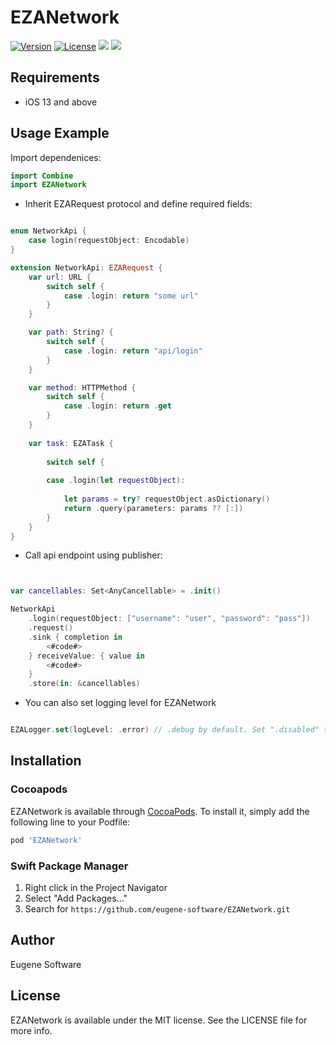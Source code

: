 # EZANetwork
[![Version](https://img.shields.io/cocoapods/v/EZANetwork.svg?style=flat-square)](https://cocoapods.org/pods/EZANetwork)
[![License](https://img.shields.io/cocoapods/l/EZANetwork.svg?style=flat-square)](https://cocoapods.org/pods/EZANetwork)
[![](https://img.shields.io/endpoint?url=https%3A%2F%2Fswiftpackageindex.com%2Fapi%2Fpackages%2Feugene-software%2FEZANetwork%2Fbadge%3Ftype%3Dswift-versions)](https://swiftpackageindex.com/eugene-software/EZANetwork)
[![](https://img.shields.io/endpoint?url=https%3A%2F%2Fswiftpackageindex.com%2Fapi%2Fpackages%2Feugene-software%2FEZANetwork%2Fbadge%3Ftype%3Dplatforms)](https://swiftpackageindex.com/eugene-software/EZANetwork)

## Requirements 

- iOS 13 and above

## Usage Example

Import dependenices:

```swift
import Combine
import EZANetwork
```

- Inherit EZARequest protocol and define required fields:

```swift

enum NetworkApi {
    case login(requestObject: Encodable)
}

extension NetworkApi: EZARequest {
    var url: URL {
        switch self {
            case .login: return "some url"
        }
    }

    var path: String? {
        switch self {
            case .login: return "api/login"
        }
    }

    var method: HTTPMethod {
        switch self {
            case .login: return .get
        }
    }
    
    var task: EZATask {
        
        switch self {
            
        case .login(let requestObject):
            
            let params = try? requestObject.asDictionary()
            return .query(parameters: params ?? [:])
        }
    }
}
```

- Call api endpoint using publisher:

```swift


var cancellables: Set<AnyCancellable> = .init()

NetworkApi
    .login(requestObject: ["username": "user", "password": "pass"])
    .request()
    .sink { completion in
        <#code#>
    } receiveValue: { value in
        <#code#>
    }
    .store(in: &cancellables)
```

- You can also set logging level for EZANetwork

```swift

EZALogger.set(logLevel: .error) // .debug by default. Set ".disabled" to disable all logs
```

## Installation

### Cocoapods
EZANetwork is available through [CocoaPods](https://cocoapods.org). To install
it, simply add the following line to your Podfile:

```ruby
pod 'EZANetwork'
```
### Swift Package Manager
1. Right click in the Project Navigator
2. Select "Add Packages..."
3. Search for ```https://github.com/eugene-software/EZANetwork.git```

## Author

Eugene Software

## License

EZANetwork is available under the MIT license. See the LICENSE file for more info.
